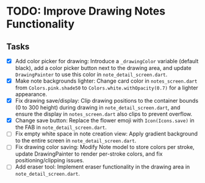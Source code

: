 # TODO: Improve Drawing Notes Functionality

## Tasks

- [x] Add color picker for drawing: Introduce a `_drawingColor` variable (default black), add a color picker button next to the drawing area, and update `DrawingPainter` to use this color in `note_detail_screen.dart`.
- [x] Make note backgrounds lighter: Change card color in `notes_screen.dart` from `Colors.pink.shade50` to `Colors.white.withOpacity(0.7)` for a lighter appearance.
- [x] Fix drawing save/display: Clip drawing positions to the container bounds (0 to 300 height) during drawing in `note_detail_screen.dart`, and ensure the display in `notes_screen.dart` also clips to prevent overflow.
- [x] Change save button: Replace the flower emoji with `Icon(Icons.save)` in the FAB in `note_detail_screen.dart`.
- [ ] Fix empty white space in note creation view: Apply gradient background to the entire screen in `note_detail_screen.dart`.
- [ ] Fix drawing color saving: Modify Note model to store colors per stroke, update DrawingPainter to render per-stroke colors, and fix positioning/clipping issues.
- [ ] Add eraser tool: Implement eraser functionality in the drawing area in `note_detail_screen.dart`.
